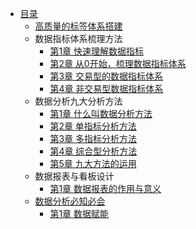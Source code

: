 * [目录](README.md)
    * [高质量的标签体系搭建](high-quality-label-system/content.md)
    * 数据指标体系梳理方法
        * [第1章 快速理解数据指标](data-indicator-system-created-methods/ch01.md)
        * [第2章 从0开始，梳理数据指标体系](data-indicator-system-created-methods/ch02.md)
        * [第3章 交易型的数据指标体系](data-indicator-system-created-methods/ch03.md)
        * [第4章 非交易型数据指标体系](data-indicator-system-created-methods/ch04.md)
    * 数据分析九大分析方法
        * [第1章 什么叫数据分析方法](nine-methods-of-data-analysis/ch01.md)
        * [第2章 单指标分析方法](nine-methods-of-data-analysis/ch02.md)
        * [第3章 多指标分析方法](nine-methods-of-data-analysis/ch03.md)
        * [第4章 综合型分析方法](nine-methods-of-data-analysis/ch04.md)
        * [第5章 九大方法的运用](nine-methods-of-data-analysis/ch05.md)
    * 数据报表与看板设计
        * [第1章 数据报表的作用与意义](data-reports-design/ch01.md)
    * [数据分析必知必会](essential-skills-in-data-analysis/content.md)
        * [第1章 数据赋能](essential-skills-in-data-analysis/ch01.md)
    
